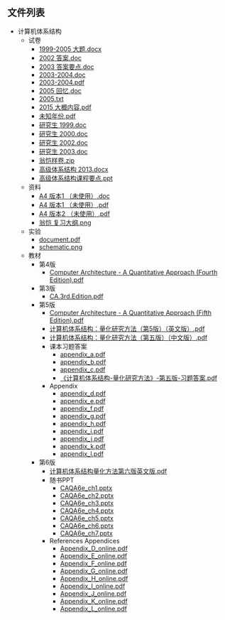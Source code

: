 

## 文件列表

- 计算机体系结构
    - 试卷
        - [1999-2005 大题.docx](https%3A//github.com/QSCTech/zju-icicles/raw/master/%E8%AE%A1%E7%AE%97%E6%9C%BA%E4%BD%93%E7%B3%BB%E7%BB%93%E6%9E%84/%E8%AF%95%E5%8D%B7/1999-2005%20%E5%A4%A7%E9%A2%98.docx)
        - [2002 答案.doc](https%3A//github.com/QSCTech/zju-icicles/raw/master/%E8%AE%A1%E7%AE%97%E6%9C%BA%E4%BD%93%E7%B3%BB%E7%BB%93%E6%9E%84/%E8%AF%95%E5%8D%B7/2002%20%E7%AD%94%E6%A1%88.doc)
        - [2003 答案要点.doc](https%3A//github.com/QSCTech/zju-icicles/raw/master/%E8%AE%A1%E7%AE%97%E6%9C%BA%E4%BD%93%E7%B3%BB%E7%BB%93%E6%9E%84/%E8%AF%95%E5%8D%B7/2003%20%E7%AD%94%E6%A1%88%E8%A6%81%E7%82%B9.doc)
        - [2003-2004.doc](https%3A//github.com/QSCTech/zju-icicles/raw/master/%E8%AE%A1%E7%AE%97%E6%9C%BA%E4%BD%93%E7%B3%BB%E7%BB%93%E6%9E%84/%E8%AF%95%E5%8D%B7/2003-2004.doc)
        - [2003-2004.pdf](https%3A//github.com/QSCTech/zju-icicles/raw/master/%E8%AE%A1%E7%AE%97%E6%9C%BA%E4%BD%93%E7%B3%BB%E7%BB%93%E6%9E%84/%E8%AF%95%E5%8D%B7/2003-2004.pdf)
        - [2005 回忆.doc](https%3A//github.com/QSCTech/zju-icicles/raw/master/%E8%AE%A1%E7%AE%97%E6%9C%BA%E4%BD%93%E7%B3%BB%E7%BB%93%E6%9E%84/%E8%AF%95%E5%8D%B7/2005%20%E5%9B%9E%E5%BF%86.doc)
        - [2005.txt](https%3A//github.com/QSCTech/zju-icicles/blob/master/%E8%AE%A1%E7%AE%97%E6%9C%BA%E4%BD%93%E7%B3%BB%E7%BB%93%E6%9E%84/%E8%AF%95%E5%8D%B7/2005.txt)
        - [2015 大概内容.pdf](https%3A//github.com/QSCTech/zju-icicles/raw/master/%E8%AE%A1%E7%AE%97%E6%9C%BA%E4%BD%93%E7%B3%BB%E7%BB%93%E6%9E%84/%E8%AF%95%E5%8D%B7/2015%20%E5%A4%A7%E6%A6%82%E5%86%85%E5%AE%B9.pdf)
        - [未知年份.pdf](https%3A//github.com/QSCTech/zju-icicles/raw/master/%E8%AE%A1%E7%AE%97%E6%9C%BA%E4%BD%93%E7%B3%BB%E7%BB%93%E6%9E%84/%E8%AF%95%E5%8D%B7/%E6%9C%AA%E7%9F%A5%E5%B9%B4%E4%BB%BD.pdf)
        - [研究生 1999.doc](https%3A//github.com/QSCTech/zju-icicles/raw/master/%E8%AE%A1%E7%AE%97%E6%9C%BA%E4%BD%93%E7%B3%BB%E7%BB%93%E6%9E%84/%E8%AF%95%E5%8D%B7/%E7%A0%94%E7%A9%B6%E7%94%9F%201999.doc)
        - [研究生 2000.doc](https%3A//github.com/QSCTech/zju-icicles/raw/master/%E8%AE%A1%E7%AE%97%E6%9C%BA%E4%BD%93%E7%B3%BB%E7%BB%93%E6%9E%84/%E8%AF%95%E5%8D%B7/%E7%A0%94%E7%A9%B6%E7%94%9F%202000.doc)
        - [研究生 2002.doc](https%3A//github.com/QSCTech/zju-icicles/raw/master/%E8%AE%A1%E7%AE%97%E6%9C%BA%E4%BD%93%E7%B3%BB%E7%BB%93%E6%9E%84/%E8%AF%95%E5%8D%B7/%E7%A0%94%E7%A9%B6%E7%94%9F%202002.doc)
        - [研究生 2003.doc](https%3A//github.com/QSCTech/zju-icicles/raw/master/%E8%AE%A1%E7%AE%97%E6%9C%BA%E4%BD%93%E7%B3%BB%E7%BB%93%E6%9E%84/%E8%AF%95%E5%8D%B7/%E7%A0%94%E7%A9%B6%E7%94%9F%202003.doc)
        - [翁恺样卷.zip](https%3A//github.com/QSCTech/zju-icicles/raw/master/%E8%AE%A1%E7%AE%97%E6%9C%BA%E4%BD%93%E7%B3%BB%E7%BB%93%E6%9E%84/%E8%AF%95%E5%8D%B7/%E7%BF%81%E6%81%BA%E6%A0%B7%E5%8D%B7.zip)
        - [高级体系结构 2013.docx](https%3A//github.com/QSCTech/zju-icicles/raw/master/%E8%AE%A1%E7%AE%97%E6%9C%BA%E4%BD%93%E7%B3%BB%E7%BB%93%E6%9E%84/%E8%AF%95%E5%8D%B7/%E9%AB%98%E7%BA%A7%E4%BD%93%E7%B3%BB%E7%BB%93%E6%9E%84%202013.docx)
        - [高级体系结构课程要点.ppt](https%3A//github.com/QSCTech/zju-icicles/raw/master/%E8%AE%A1%E7%AE%97%E6%9C%BA%E4%BD%93%E7%B3%BB%E7%BB%93%E6%9E%84/%E8%AF%95%E5%8D%B7/%E9%AB%98%E7%BA%A7%E4%BD%93%E7%B3%BB%E7%BB%93%E6%9E%84%E8%AF%BE%E7%A8%8B%E8%A6%81%E7%82%B9.ppt)
    - 资料
        - [A4 版本1 （未使用）.doc](https%3A//github.com/QSCTech/zju-icicles/raw/master/%E8%AE%A1%E7%AE%97%E6%9C%BA%E4%BD%93%E7%B3%BB%E7%BB%93%E6%9E%84/%E8%B5%84%E6%96%99/A4%20%E7%89%88%E6%9C%AC1%20%EF%BC%88%E6%9C%AA%E4%BD%BF%E7%94%A8%EF%BC%89.doc)
        - [A4 版本1 （未使用）.pdf](https%3A//github.com/QSCTech/zju-icicles/raw/master/%E8%AE%A1%E7%AE%97%E6%9C%BA%E4%BD%93%E7%B3%BB%E7%BB%93%E6%9E%84/%E8%B5%84%E6%96%99/A4%20%E7%89%88%E6%9C%AC1%20%EF%BC%88%E6%9C%AA%E4%BD%BF%E7%94%A8%EF%BC%89.pdf)
        - [A4 版本2 （未使用）.pdf](https%3A//github.com/QSCTech/zju-icicles/raw/master/%E8%AE%A1%E7%AE%97%E6%9C%BA%E4%BD%93%E7%B3%BB%E7%BB%93%E6%9E%84/%E8%B5%84%E6%96%99/A4%20%E7%89%88%E6%9C%AC2%20%EF%BC%88%E6%9C%AA%E4%BD%BF%E7%94%A8%EF%BC%89.pdf)
        - [翁恺 复习大纲.png](https%3A//github.com/QSCTech/zju-icicles/raw/master/%E8%AE%A1%E7%AE%97%E6%9C%BA%E4%BD%93%E7%B3%BB%E7%BB%93%E6%9E%84/%E8%B5%84%E6%96%99/%E7%BF%81%E6%81%BA%20%E5%A4%8D%E4%B9%A0%E5%A4%A7%E7%BA%B2.png)
    - 实验
        - [document.pdf](https%3A//github.com/QSCTech/zju-icicles/raw/master/%E8%AE%A1%E7%AE%97%E6%9C%BA%E4%BD%93%E7%B3%BB%E7%BB%93%E6%9E%84/%E5%AE%9E%E9%AA%8C/document.pdf)
        - [schematic.png](https%3A//github.com/QSCTech/zju-icicles/raw/master/%E8%AE%A1%E7%AE%97%E6%9C%BA%E4%BD%93%E7%B3%BB%E7%BB%93%E6%9E%84/%E5%AE%9E%E9%AA%8C/schematic.png)
    - 教材
        - 第4版
            - [Computer Architecture - A Quantitative Approach (Fourth Edition).pdf](https%3A//github.com/QSCTech/zju-icicles/raw/master/%E8%AE%A1%E7%AE%97%E6%9C%BA%E4%BD%93%E7%B3%BB%E7%BB%93%E6%9E%84/%E6%95%99%E6%9D%90/%E7%AC%AC4%E7%89%88/Computer%20Architecture%20-%20A%20Quantitative%20Approach%20%28Fourth%20Edition%29.pdf)
        - 第3版
            - [CA.3rd.Edition.pdf](https%3A//github.com/QSCTech/zju-icicles/raw/master/%E8%AE%A1%E7%AE%97%E6%9C%BA%E4%BD%93%E7%B3%BB%E7%BB%93%E6%9E%84/%E6%95%99%E6%9D%90/%E7%AC%AC3%E7%89%88/CA.3rd.Edition.pdf)
        - 第5版
            - [Computer Architecture - A Quantitative Approach (Fifth Edition).pdf](https%3A//github.com/QSCTech/zju-icicles/raw/master/%E8%AE%A1%E7%AE%97%E6%9C%BA%E4%BD%93%E7%B3%BB%E7%BB%93%E6%9E%84/%E6%95%99%E6%9D%90/%E7%AC%AC5%E7%89%88/Computer%20Architecture%20-%20A%20Quantitative%20Approach%20%28Fifth%20Edition%29.pdf)
            - [计算机体系结构：量化研究方法（第5版）（英文版）.pdf](https%3A//github.com/QSCTech/zju-icicles/raw/master/%E8%AE%A1%E7%AE%97%E6%9C%BA%E4%BD%93%E7%B3%BB%E7%BB%93%E6%9E%84/%E6%95%99%E6%9D%90/%E7%AC%AC5%E7%89%88/%E8%AE%A1%E7%AE%97%E6%9C%BA%E4%BD%93%E7%B3%BB%E7%BB%93%E6%9E%84%EF%BC%9A%E9%87%8F%E5%8C%96%E7%A0%94%E7%A9%B6%E6%96%B9%E6%B3%95%EF%BC%88%E7%AC%AC5%E7%89%88%EF%BC%89%EF%BC%88%E8%8B%B1%E6%96%87%E7%89%88%EF%BC%89.pdf)
            - [计算机体系结构：量化研究方法（第五版）（中文版）.pdf](https%3A//github.com/QSCTech/zju-icicles/raw/master/%E8%AE%A1%E7%AE%97%E6%9C%BA%E4%BD%93%E7%B3%BB%E7%BB%93%E6%9E%84/%E6%95%99%E6%9D%90/%E7%AC%AC5%E7%89%88/%E8%AE%A1%E7%AE%97%E6%9C%BA%E4%BD%93%E7%B3%BB%E7%BB%93%E6%9E%84%EF%BC%9A%E9%87%8F%E5%8C%96%E7%A0%94%E7%A9%B6%E6%96%B9%E6%B3%95%EF%BC%88%E7%AC%AC%E4%BA%94%E7%89%88%EF%BC%89%EF%BC%88%E4%B8%AD%E6%96%87%E7%89%88%EF%BC%89.pdf)
            - 课本习题答案
                - [appendix_a.pdf](https%3A//github.com/QSCTech/zju-icicles/raw/master/%E8%AE%A1%E7%AE%97%E6%9C%BA%E4%BD%93%E7%B3%BB%E7%BB%93%E6%9E%84/%E6%95%99%E6%9D%90/%E7%AC%AC5%E7%89%88/%E8%AF%BE%E6%9C%AC%E4%B9%A0%E9%A2%98%E7%AD%94%E6%A1%88/appendix_a.pdf)
                - [appendix_b.pdf](https%3A//github.com/QSCTech/zju-icicles/raw/master/%E8%AE%A1%E7%AE%97%E6%9C%BA%E4%BD%93%E7%B3%BB%E7%BB%93%E6%9E%84/%E6%95%99%E6%9D%90/%E7%AC%AC5%E7%89%88/%E8%AF%BE%E6%9C%AC%E4%B9%A0%E9%A2%98%E7%AD%94%E6%A1%88/appendix_b.pdf)
                - [appendix_c.pdf](https%3A//github.com/QSCTech/zju-icicles/raw/master/%E8%AE%A1%E7%AE%97%E6%9C%BA%E4%BD%93%E7%B3%BB%E7%BB%93%E6%9E%84/%E6%95%99%E6%9D%90/%E7%AC%AC5%E7%89%88/%E8%AF%BE%E6%9C%AC%E4%B9%A0%E9%A2%98%E7%AD%94%E6%A1%88/appendix_c.pdf)
                - [《计算机体系结构-量化研究方法》-第五版-习题答案.pdf](https%3A//github.com/QSCTech/zju-icicles/raw/master/%E8%AE%A1%E7%AE%97%E6%9C%BA%E4%BD%93%E7%B3%BB%E7%BB%93%E6%9E%84/%E6%95%99%E6%9D%90/%E7%AC%AC5%E7%89%88/%E8%AF%BE%E6%9C%AC%E4%B9%A0%E9%A2%98%E7%AD%94%E6%A1%88/%E3%80%8A%E8%AE%A1%E7%AE%97%E6%9C%BA%E4%BD%93%E7%B3%BB%E7%BB%93%E6%9E%84-%E9%87%8F%E5%8C%96%E7%A0%94%E7%A9%B6%E6%96%B9%E6%B3%95%E3%80%8B-%E7%AC%AC%E4%BA%94%E7%89%88-%E4%B9%A0%E9%A2%98%E7%AD%94%E6%A1%88.pdf)
            - Appendix
                - [appendix_d.pdf](https%3A//github.com/QSCTech/zju-icicles/raw/master/%E8%AE%A1%E7%AE%97%E6%9C%BA%E4%BD%93%E7%B3%BB%E7%BB%93%E6%9E%84/%E6%95%99%E6%9D%90/%E7%AC%AC5%E7%89%88/Appendix/appendix_d.pdf)
                - [appendix_e.pdf](https%3A//github.com/QSCTech/zju-icicles/raw/master/%E8%AE%A1%E7%AE%97%E6%9C%BA%E4%BD%93%E7%B3%BB%E7%BB%93%E6%9E%84/%E6%95%99%E6%9D%90/%E7%AC%AC5%E7%89%88/Appendix/appendix_e.pdf)
                - [appendix_f.pdf](https%3A//github.com/QSCTech/zju-icicles/raw/master/%E8%AE%A1%E7%AE%97%E6%9C%BA%E4%BD%93%E7%B3%BB%E7%BB%93%E6%9E%84/%E6%95%99%E6%9D%90/%E7%AC%AC5%E7%89%88/Appendix/appendix_f.pdf)
                - [appendix_g.pdf](https%3A//github.com/QSCTech/zju-icicles/raw/master/%E8%AE%A1%E7%AE%97%E6%9C%BA%E4%BD%93%E7%B3%BB%E7%BB%93%E6%9E%84/%E6%95%99%E6%9D%90/%E7%AC%AC5%E7%89%88/Appendix/appendix_g.pdf)
                - [appendix_h.pdf](https%3A//github.com/QSCTech/zju-icicles/raw/master/%E8%AE%A1%E7%AE%97%E6%9C%BA%E4%BD%93%E7%B3%BB%E7%BB%93%E6%9E%84/%E6%95%99%E6%9D%90/%E7%AC%AC5%E7%89%88/Appendix/appendix_h.pdf)
                - [appendix_i.pdf](https%3A//github.com/QSCTech/zju-icicles/raw/master/%E8%AE%A1%E7%AE%97%E6%9C%BA%E4%BD%93%E7%B3%BB%E7%BB%93%E6%9E%84/%E6%95%99%E6%9D%90/%E7%AC%AC5%E7%89%88/Appendix/appendix_i.pdf)
                - [appendix_j.pdf](https%3A//github.com/QSCTech/zju-icicles/raw/master/%E8%AE%A1%E7%AE%97%E6%9C%BA%E4%BD%93%E7%B3%BB%E7%BB%93%E6%9E%84/%E6%95%99%E6%9D%90/%E7%AC%AC5%E7%89%88/Appendix/appendix_j.pdf)
                - [appendix_k.pdf](https%3A//github.com/QSCTech/zju-icicles/raw/master/%E8%AE%A1%E7%AE%97%E6%9C%BA%E4%BD%93%E7%B3%BB%E7%BB%93%E6%9E%84/%E6%95%99%E6%9D%90/%E7%AC%AC5%E7%89%88/Appendix/appendix_k.pdf)
                - [appendix_l.pdf](https%3A//github.com/QSCTech/zju-icicles/raw/master/%E8%AE%A1%E7%AE%97%E6%9C%BA%E4%BD%93%E7%B3%BB%E7%BB%93%E6%9E%84/%E6%95%99%E6%9D%90/%E7%AC%AC5%E7%89%88/Appendix/appendix_l.pdf)
        - 第6版
            - [计算机体系结构量化方法第六版英文版.pdf](https%3A//github.com/QSCTech/zju-icicles/raw/master/%E8%AE%A1%E7%AE%97%E6%9C%BA%E4%BD%93%E7%B3%BB%E7%BB%93%E6%9E%84/%E6%95%99%E6%9D%90/%E7%AC%AC6%E7%89%88/%E8%AE%A1%E7%AE%97%E6%9C%BA%E4%BD%93%E7%B3%BB%E7%BB%93%E6%9E%84%E9%87%8F%E5%8C%96%E6%96%B9%E6%B3%95%E7%AC%AC%E5%85%AD%E7%89%88%E8%8B%B1%E6%96%87%E7%89%88.pdf)
            - 随书PPT
                - [CAQA6e_ch1.pptx](https%3A//github.com/QSCTech/zju-icicles/raw/master/%E8%AE%A1%E7%AE%97%E6%9C%BA%E4%BD%93%E7%B3%BB%E7%BB%93%E6%9E%84/%E6%95%99%E6%9D%90/%E7%AC%AC6%E7%89%88/%E9%9A%8F%E4%B9%A6PPT/CAQA6e_ch1.pptx)
                - [CAQA6e_ch2.pptx](https%3A//github.com/QSCTech/zju-icicles/raw/master/%E8%AE%A1%E7%AE%97%E6%9C%BA%E4%BD%93%E7%B3%BB%E7%BB%93%E6%9E%84/%E6%95%99%E6%9D%90/%E7%AC%AC6%E7%89%88/%E9%9A%8F%E4%B9%A6PPT/CAQA6e_ch2.pptx)
                - [CAQA6e_ch3.pptx](https%3A//github.com/QSCTech/zju-icicles/raw/master/%E8%AE%A1%E7%AE%97%E6%9C%BA%E4%BD%93%E7%B3%BB%E7%BB%93%E6%9E%84/%E6%95%99%E6%9D%90/%E7%AC%AC6%E7%89%88/%E9%9A%8F%E4%B9%A6PPT/CAQA6e_ch3.pptx)
                - [CAQA6e_ch4.pptx](https%3A//github.com/QSCTech/zju-icicles/raw/master/%E8%AE%A1%E7%AE%97%E6%9C%BA%E4%BD%93%E7%B3%BB%E7%BB%93%E6%9E%84/%E6%95%99%E6%9D%90/%E7%AC%AC6%E7%89%88/%E9%9A%8F%E4%B9%A6PPT/CAQA6e_ch4.pptx)
                - [CAQA6e_ch5.pptx](https%3A//github.com/QSCTech/zju-icicles/raw/master/%E8%AE%A1%E7%AE%97%E6%9C%BA%E4%BD%93%E7%B3%BB%E7%BB%93%E6%9E%84/%E6%95%99%E6%9D%90/%E7%AC%AC6%E7%89%88/%E9%9A%8F%E4%B9%A6PPT/CAQA6e_ch5.pptx)
                - [CAQA6e_ch6.pptx](https%3A//github.com/QSCTech/zju-icicles/raw/master/%E8%AE%A1%E7%AE%97%E6%9C%BA%E4%BD%93%E7%B3%BB%E7%BB%93%E6%9E%84/%E6%95%99%E6%9D%90/%E7%AC%AC6%E7%89%88/%E9%9A%8F%E4%B9%A6PPT/CAQA6e_ch6.pptx)
                - [CAQA6e_ch7.pptx](https%3A//github.com/QSCTech/zju-icicles/raw/master/%E8%AE%A1%E7%AE%97%E6%9C%BA%E4%BD%93%E7%B3%BB%E7%BB%93%E6%9E%84/%E6%95%99%E6%9D%90/%E7%AC%AC6%E7%89%88/%E9%9A%8F%E4%B9%A6PPT/CAQA6e_ch7.pptx)
            - References Appendices
                - [Appendix_D_online.pdf](https%3A//github.com/QSCTech/zju-icicles/raw/master/%E8%AE%A1%E7%AE%97%E6%9C%BA%E4%BD%93%E7%B3%BB%E7%BB%93%E6%9E%84/%E6%95%99%E6%9D%90/%E7%AC%AC6%E7%89%88/References%20Appendices/Appendix_D_online.pdf)
                - [Appendix_E_online.pdf](https%3A//github.com/QSCTech/zju-icicles/raw/master/%E8%AE%A1%E7%AE%97%E6%9C%BA%E4%BD%93%E7%B3%BB%E7%BB%93%E6%9E%84/%E6%95%99%E6%9D%90/%E7%AC%AC6%E7%89%88/References%20Appendices/Appendix_E_online.pdf)
                - [Appendix_F_online.pdf](https%3A//github.com/QSCTech/zju-icicles/raw/master/%E8%AE%A1%E7%AE%97%E6%9C%BA%E4%BD%93%E7%B3%BB%E7%BB%93%E6%9E%84/%E6%95%99%E6%9D%90/%E7%AC%AC6%E7%89%88/References%20Appendices/Appendix_F_online.pdf)
                - [Appendix_G_online.pdf](https%3A//github.com/QSCTech/zju-icicles/raw/master/%E8%AE%A1%E7%AE%97%E6%9C%BA%E4%BD%93%E7%B3%BB%E7%BB%93%E6%9E%84/%E6%95%99%E6%9D%90/%E7%AC%AC6%E7%89%88/References%20Appendices/Appendix_G_online.pdf)
                - [Appendix_H_online.pdf](https%3A//github.com/QSCTech/zju-icicles/raw/master/%E8%AE%A1%E7%AE%97%E6%9C%BA%E4%BD%93%E7%B3%BB%E7%BB%93%E6%9E%84/%E6%95%99%E6%9D%90/%E7%AC%AC6%E7%89%88/References%20Appendices/Appendix_H_online.pdf)
                - [Appendix_I_online.pdf](https%3A//github.com/QSCTech/zju-icicles/raw/master/%E8%AE%A1%E7%AE%97%E6%9C%BA%E4%BD%93%E7%B3%BB%E7%BB%93%E6%9E%84/%E6%95%99%E6%9D%90/%E7%AC%AC6%E7%89%88/References%20Appendices/Appendix_I_online.pdf)
                - [Appendix_J_online.pdf](https%3A//github.com/QSCTech/zju-icicles/raw/master/%E8%AE%A1%E7%AE%97%E6%9C%BA%E4%BD%93%E7%B3%BB%E7%BB%93%E6%9E%84/%E6%95%99%E6%9D%90/%E7%AC%AC6%E7%89%88/References%20Appendices/Appendix_J_online.pdf)
                - [Appendix_K_online.pdf](https%3A//github.com/QSCTech/zju-icicles/raw/master/%E8%AE%A1%E7%AE%97%E6%9C%BA%E4%BD%93%E7%B3%BB%E7%BB%93%E6%9E%84/%E6%95%99%E6%9D%90/%E7%AC%AC6%E7%89%88/References%20Appendices/Appendix_K_online.pdf)
                - [Appendix_L_online.pdf](https%3A//github.com/QSCTech/zju-icicles/raw/master/%E8%AE%A1%E7%AE%97%E6%9C%BA%E4%BD%93%E7%B3%BB%E7%BB%93%E6%9E%84/%E6%95%99%E6%9D%90/%E7%AC%AC6%E7%89%88/References%20Appendices/Appendix_L_online.pdf)
